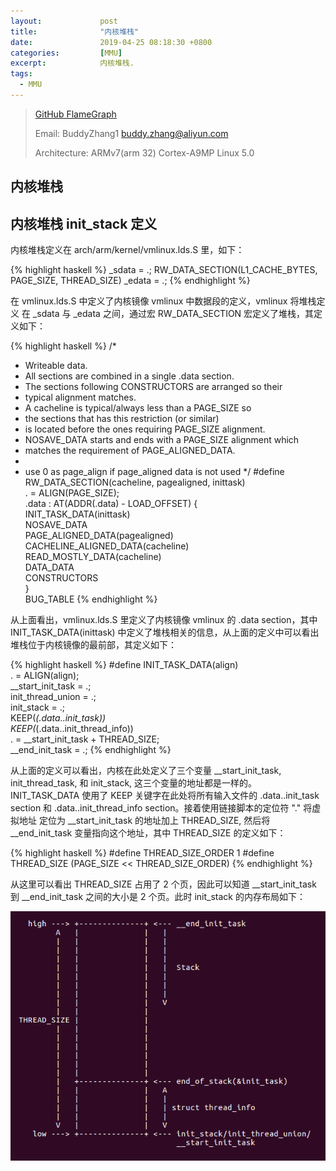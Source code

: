 ```yaml
---
layout:             post
title:              "内核堆栈"
date:               2019-04-25 08:18:30 +0800
categories:         [MMU]
excerpt:            内核堆栈.
tags:
  - MMU
---
```


> [GitHub FlameGraph](https://github.com/brendangregg/FlameGraph)
>
> Email: BuddyZhang1 <buddy.zhang@aliyun.com>
>
> Architecture: ARMv7(arm 32) Cortex-A9MP Linux 5.0


## 内核堆栈


## 内核堆栈 init_stack 定义

内核堆栈定义在 arch/arm/kernel/vmlinux.lds.S 里，如下：

{% highlight haskell %}
        _sdata = .;
        RW_DATA_SECTION(L1_CACHE_BYTES, PAGE_SIZE, THREAD_SIZE)
        _edata = .;
{% endhighlight %}

在 vmlinux.lds.S 中定义了内核镜像 vmlinux 中数据段的定义，vmlinux 将堆栈定义
在 _sdata 与 _edata 之间，通过宏 RW_DATA_SECTION 宏定义了堆栈，其定义如下：

{% highlight haskell %}
/*
 * Writeable data.
 * All sections are combined in a single .data section.
 * The sections following CONSTRUCTORS are arranged so their
 * typical alignment matches.
 * A cacheline is typical/always less than a PAGE_SIZE so
 * the sections that has this restriction (or similar)
 * is located before the ones requiring PAGE_SIZE alignment.
 * NOSAVE_DATA starts and ends with a PAGE_SIZE alignment which
 * matches the requirement of PAGE_ALIGNED_DATA.
 *
 * use 0 as page_align if page_aligned data is not used */
#define RW_DATA_SECTION(cacheline, pagealigned, inittask)               \
        . = ALIGN(PAGE_SIZE);                                           \
        .data : AT(ADDR(.data) - LOAD_OFFSET) {                         \
                INIT_TASK_DATA(inittask)                                \
                NOSAVE_DATA                                             \
                PAGE_ALIGNED_DATA(pagealigned)                          \
                CACHELINE_ALIGNED_DATA(cacheline)                       \
                READ_MOSTLY_DATA(cacheline)                             \
                DATA_DATA                                               \
                CONSTRUCTORS                                            \
        }                                                               \
        BUG_TABLE
{% endhighlight %}

从上面看出，vmlinux.lds.S 里定义了内核镜像 vmlinux 的 .data section，其中
INIT_TASK_DATA(inittask) 中定义了堆栈相关的信息，从上面的定义中可以看出
堆栈位于内核镜像的最前部，其定义如下：

{% highlight haskell %}
#define INIT_TASK_DATA(align)                                           \
        . = ALIGN(align);                                               \
        __start_init_task = .;                                          \
        init_thread_union = .;                                          \
        init_stack = .;                                                 \
        KEEP(*(.data..init_task))                                       \
        KEEP(*(.data..init_thread_info))                                \
        . = __start_init_task + THREAD_SIZE;                            \
        __end_init_task = .;
{% endhighlight %}

从上面的定义可以看出，内核在此处定义了三个变量 __start_init_task,
init_thread_task, 和 init_stack, 这三个变量的地址都是一样的。INIT_TASK_DATA
使用了 KEEP 关键字在此处将所有输入文件的 .data..init_task section 和
.data..init_thread_info section。接着使用链接脚本的定位符 "." 将虚拟地址
定位为 __start_init_task 的地址加上 THREAD_SIZE, 然后将 __end_init_task
变量指向这个地址，其中 THREAD_SIZE 的定义如下：

{% highlight haskell %}
#define THREAD_SIZE_ORDER       1
#define THREAD_SIZE             (PAGE_SIZE << THREAD_SIZE_ORDER)
{% endhighlight %}

从这里可以看出 THREAD_SIZE 占用了 2 个页，因此可以知道 __start_init_task
到 __end_init_task 之间的大小是 2 个页。此时 init_stack 的内存布局如下：

![MMU](https://raw.githubusercontent.com/EmulateSpace/PictureSet/master/BiscuitOS/boot/BOOT000054.png)
